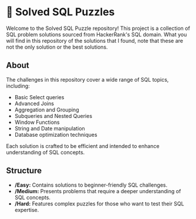 # 🧩 Solved SQL Puzzles

Welcome to the Solved SQL Puzzle repository! This project is a collection of SQL problem solutions sourced from HackerRank's SQL domain. 
What you will find in this repository of the solutions that I found, note that these are not the only solution or the best solutions.

## About

The challenges in this repository cover a wide range of SQL topics, including:

- Basic Select queries
- Advanced Joins
- Aggregation and Grouping
- Subqueries and Nested Queries
- Window Functions
- String and Date manipulation
- Database optimization techniques

Each solution is crafted to be efficient and intended to enhance understanding of SQL concepts. 

## Structure

- **/Easy:** Contains solutions to beginner-friendly SQL challenges.
- **/Medium:** Presents problems that require a deeper understanding of SQL concepts.
- **/Hard:** Features complex puzzles for those who want to test their SQL expertise.

